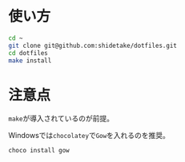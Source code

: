# 使い方
```bash
cd ~
git clone git@github.com:shidetake/dotfiles.git
cd dotfiles
make install
```

# 注意点
`make`が導入されているのが前提。

Windowsでは`chocolatey`で`Gow`を入れるのを推奨。

```bash
choco install gow
```
